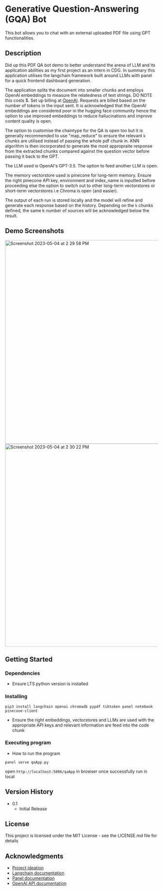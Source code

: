 # Generative Question-Answering (GQA) Bot

This bot allows you to chat with an external uploaded PDF file using GPT functionalities.

## Description
Did up this PDF QA bot demo to better understand the arena of LLM and its application abilities as my first project as an intern in CDG. In summary this application utilises the langchain framework built around LLMs with panel for a quick frontend dashboard generation.

The application splits the document into smaller chunks and employs OpenAI embeddings to measure the relatedness of text strings. DO NOTE this costs $. Set up billing at [OpenAI](https://platform.openai.com/account). Requests are billed based on the number of tokens in the input sent. It is acknowledged that the OpenAI embeddings are considered poor in the hugging face community hence the option to use improved embeddings to reduce hallucinations and improve content quality is open.

The option to customise the chaintype for the QA is open too but it is generally recommended to use "map_reduce" to ensure the relevant `k` chunks are utilised instead of passing the whole pdf chunk in. KNN algorithm is then incorporated to generate the most appropraite response from the extracted chunks compared against the question vector before passing it back to the GPT.

The LLM used is OpenAI's GPT-3.5. The option to feed another LLM is open.

The memory vectorstore used is pinecone for long-term memory. Ensure the right pinecone API key, environment and index_name is inputted before proceeding else the option to switch out to other long-term vectorstores or short-term vectorstores i.e Chroma is open (and easier).

The output of each run is stored locally and the model will refine and generate each response based on the history. Depending on the `k` chunks defined, the same k number of sources will be acknowledged below the result.

## Demo Screenshots

<img width="669" alt="Screenshot 2023-05-04 at 2 29 58 PM" src="https://user-images.githubusercontent.com/96434745/236127424-30805ed3-9cd4-4563-9f38-a583b5c13d71.png">
<img width="667" alt="Screenshot 2023-05-04 at 2 30 22 PM" src="https://user-images.githubusercontent.com/96434745/236127430-8859043e-96c0-4d84-a2ab-7ff3b77c84cf.png">

## Getting Started

### Dependencies

* Ensure LTS python version is installed

### Installing

`pip3 install langchain openai chromadb pypdf tiktoken panel notebook pinecone-client`
* Ensure the right embeddings, vectorstores and LLMs are used with the appropriate API keys and relevant information are feed into the code chunk

### Executing program

* How to run the program
```
panel serve qaApp.py
```
open `http://localhost:5006/qaApp` in browser once successfully run in local

## Version History

* 0.1
    * Initial Release

## License

This project is licensed under the MIT License - see the LICENSE.md file for details

## Acknowledgments

* [Project ideation](https://www.youtube.com/watch?v=DXmiJKrQIvg&t=620s)
* [Langchain documentation](https://python.langchain.com/en/latest/index.html)
* [Panel documentation](https://panel.holoviz.org/)
* [OpenAI API documentation](https://platform.openai.com/docs/introduction)
